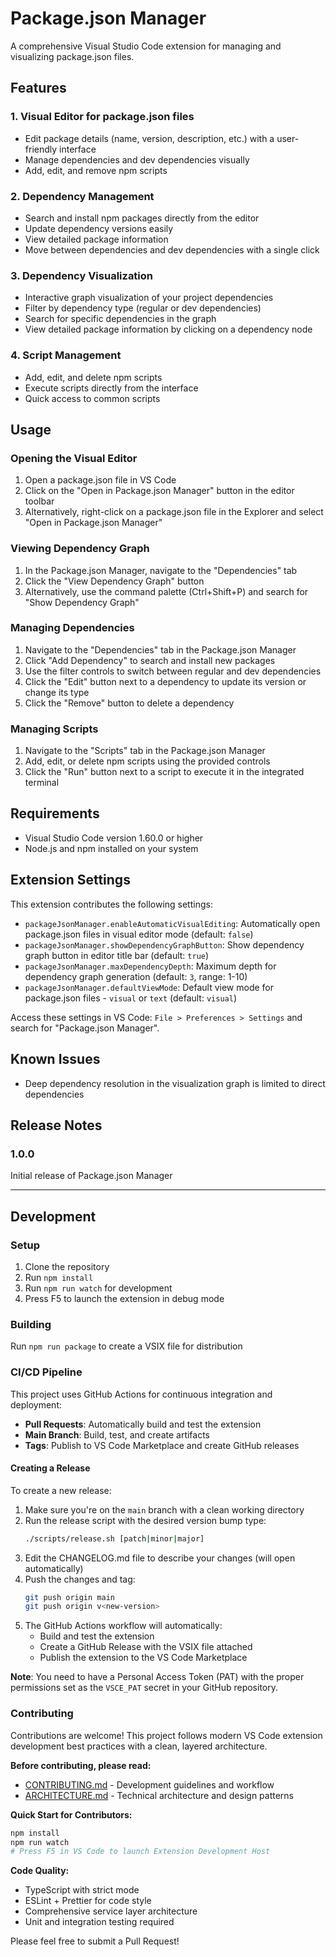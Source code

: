 # Package.json Manager

A comprehensive Visual Studio Code extension for managing and visualizing package.json files.

## Features

### 1. Visual Editor for package.json files
- Edit package details (name, version, description, etc.) with a user-friendly interface
- Manage dependencies and dev dependencies visually
- Add, edit, and remove npm scripts

### 2. Dependency Management
- Search and install npm packages directly from the editor
- Update dependency versions easily
- View detailed package information
- Move between dependencies and dev dependencies with a single click

### 3. Dependency Visualization
- Interactive graph visualization of your project dependencies
- Filter by dependency type (regular or dev dependencies)
- Search for specific dependencies in the graph
- View detailed package information by clicking on a dependency node

### 4. Script Management
- Add, edit, and delete npm scripts
- Execute scripts directly from the interface
- Quick access to common scripts

## Usage

### Opening the Visual Editor
1. Open a package.json file in VS Code
2. Click on the "Open in Package.json Manager" button in the editor toolbar
3. Alternatively, right-click on a package.json file in the Explorer and select "Open in Package.json Manager"

### Viewing Dependency Graph
1. In the Package.json Manager, navigate to the "Dependencies" tab
2. Click the "View Dependency Graph" button
3. Alternatively, use the command palette (Ctrl+Shift+P) and search for "Show Dependency Graph"

### Managing Dependencies
1. Navigate to the "Dependencies" tab in the Package.json Manager
2. Click "Add Dependency" to search and install new packages
3. Use the filter controls to switch between regular and dev dependencies
4. Click the "Edit" button next to a dependency to update its version or change its type
5. Click the "Remove" button to delete a dependency

### Managing Scripts
1. Navigate to the "Scripts" tab in the Package.json Manager
2. Add, edit, or delete npm scripts using the provided controls
3. Click the "Run" button next to a script to execute it in the integrated terminal

## Requirements
- Visual Studio Code version 1.60.0 or higher
- Node.js and npm installed on your system

## Extension Settings

This extension contributes the following settings:

* `packageJsonManager.enableAutomaticVisualEditing`: Automatically open package.json files in visual editor mode (default: `false`)
* `packageJsonManager.showDependencyGraphButton`: Show dependency graph button in editor title bar (default: `true`)
* `packageJsonManager.maxDependencyDepth`: Maximum depth for dependency graph generation (default: `3`, range: 1-10)
* `packageJsonManager.defaultViewMode`: Default view mode for package.json files - `visual` or `text` (default: `visual`)

Access these settings in VS Code: `File > Preferences > Settings` and search for "Package.json Manager".

## Known Issues
- Deep dependency resolution in the visualization graph is limited to direct dependencies

## Release Notes

### 1.0.0
Initial release of Package.json Manager

---

## Development

### Setup
1. Clone the repository
2. Run `npm install`
3. Run `npm run watch` for development
4. Press F5 to launch the extension in debug mode

### Building
Run `npm run package` to create a VSIX file for distribution

### CI/CD Pipeline

This project uses GitHub Actions for continuous integration and deployment:

- **Pull Requests**: Automatically build and test the extension
- **Main Branch**: Build, test, and create artifacts
- **Tags**: Publish to VS Code Marketplace and create GitHub releases

#### Creating a Release

To create a new release:

1. Make sure you're on the `main` branch with a clean working directory
2. Run the release script with the desired version bump type:
   ```bash
   ./scripts/release.sh [patch|minor|major]
   ```
3. Edit the CHANGELOG.md file to describe your changes (will open automatically)
4. Push the changes and tag:
   ```bash
   git push origin main
   git push origin v<new-version>
   ```
5. The GitHub Actions workflow will automatically:
   - Build and test the extension
   - Create a GitHub Release with the VSIX file attached
   - Publish the extension to the VS Code Marketplace

**Note**: You need to have a Personal Access Token (PAT) with the proper permissions set as the `VSCE_PAT` secret in your GitHub repository.

### Contributing

Contributions are welcome! This project follows modern VS Code extension development best practices with a clean, layered architecture.

**Before contributing, please read:**
- [CONTRIBUTING.md](CONTRIBUTING.md) - Development guidelines and workflow
- [ARCHITECTURE.md](ARCHITECTURE.md) - Technical architecture and design patterns

**Quick Start for Contributors:**
```bash
npm install
npm run watch
# Press F5 in VS Code to launch Extension Development Host
```

**Code Quality:**
- TypeScript with strict mode
- ESLint + Prettier for code style
- Comprehensive service layer architecture
- Unit and integration testing required

Please feel free to submit a Pull Request!